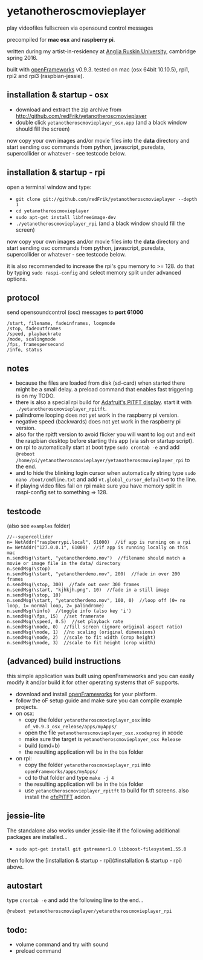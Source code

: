 # yetanotheroscmovieplayer
play videofiles fullscreen via opensound control messages

precompiled for **mac osx** and **raspberry pi**.

written during my artist-in-residency at [Anglia Ruskin University](http://www.anglia.ac.uk/arts-law-and-social-sciences/department-of-music-and-performing-arts), cambridge spring 2016.

built with [openFrameworks](http://openframeworks.cc) v0.9.3. tested on mac (osx 64bit 10.10.5), rpi1, rpi2 and rpi3 (raspbian-jessie).

installation & startup - osx
--

* download and extract the zip archive from <http://github.com/redFrik/yetanotheroscmovieplayer>
* double click `yetanotheroscmovieplayer_osx.app` (and a black window should fill the screen)

now copy your own images and/or movie files into the **data** directory and start sending osc commands from python, javascript, puredata, supercollider or whatever - see testcode below.

installation & startup - rpi
--

open a terminal window and type:

* `git clone git://github.com/redFrik/yetanotheroscmovieplayer --depth 1`
* `cd yetanotheroscmovieplayer`
* `sudo apt-get install libfreeimage-dev`
* `./yetanotheroscmovieplayer_rpi` (and a black window should fill the screen)

now copy your own images and/or movie files into the **data** directory and start sending osc commands from python, javascript, puredata, supercollider or whatever - see testcode below.

it is also recommended to increase the rpi's gpu memory to >= 128. do that by typing `sudo raspi-config` and select memory split under advanced options.

protocol
--

send opensoundcontrol (osc) messages to **port 61000**

```
/start, filename, fadeinframes, loopmode
/stop, fadeoutframes
/speed, playbackrate
/mode, scalingmode
/fps, framespersecond
/info, status
```

notes
--

* because the files are loaded from disk (sd-card) when started there might be a small delay.  a preload command that enables fast triggering is on my TODO.
* there is also a special rpi build for [Adafruit's PiTFT display](https://learn.adafruit.com/adafruit-pitft-3-dot-5-touch-screen-for-raspberry-pi?view=all). start it with `./yetanotheroscmovieplayer_rpitft`.
* palindrome looping does not yet work in the raspberry pi version.
* negative speed (backwards) does not yet work in the raspberry pi version.
* also for the rpitft version to avoid flicker you will want to log out and exit the raspbian desktop before starting this app (via ssh or startup script).
* on rpi to automatically start at boot type `sudo crontab -e` and add `@reboot /home/pi/yetanotheroscmovieplayer/yetanotheroscmovieplayer_rpi` to the end.
* and to hide the blinking login cursor when automatically string type `sudo nano /boot/cmdline.txt` and add `vt.global_cursor_default=0` to the line.
* if playing video files fail on rpi make sure you have memory split in raspi-config set to something => 128.

testcode
--

(also see `examples` folder)

```
//--supercollider
n= NetAddr("raspberrypi.local", 61000)  //if app is running on a rpi
n= NetAddr("127.0.0.1", 61000)  //if app is running locally on this mac
n.sendMsg(\start, "yetanotherdemo.mov")  //filename should match a movie or image file in the data/ directory
n.sendMsg(\stop)
n.sendMsg(\start, "yetanotherdemo.mov", 200)  //fade in over 200 frames
n.sendMsg(\stop, 300)  //fade out over 300 frames
n.sendMsg(\start, "kjhkjh.png", 10)  //fade in a still image
n.sendMsg(\stop, 10)
n.sendMsg(\start, "yetanotherdemo.mov", 100, 0)  //loop off (0= no loop, 1= normal loop, 2= palindrome)
n.sendMsg(\info)  //toggle info (also key 'i')
n.sendMsg(\fps, 15)  //set framerate
n.sendMsg(\speed, 0.5)  //set playback rate
n.sendMsg(\mode, 0)  //fill screen (ignore original aspect ratio)
n.sendMsg(\mode, 1)  //no scaling (original dimensions)
n.sendMsg(\mode, 2)  //scale to fit width (crop height)
n.sendMsg(\mode, 3)  //scale to fit height (crop width)
```

(advanced) build instructions
--

this simple application was built using openFrameworks and you can easily modify it and/or build it for other operating systems that oF supports.

* download and install [openFrameworks](http://openframeworks.cc/download/) for your platform.
* follow the oF setup guide and make sure you can compile example projects.
* on osx:
  * copy the folder `yetanotheroscmovieplayer_osx` into `of_v0.9.3_osx_release/apps/myApps/`
  * open the file `yetanotheroscmovieplayer_osx.xcodeproj` in xcode
  * make sure the target is `yetanotheroscmovieplayer_osx Release`
  * build (cmd+b)
  * the resulting application will be in the `bin` folder
* on rpi:
  * copy the folder `yetanotheroscmovieplayer_rpi` into `openFrameworks/apps/myApps/`
  * cd to that folder and type `make -j 4`
  * the resulting application will be in the `bin` folder
  * use `yetanotheroscmovieplayer_rpitft` to build for tft screens. also install the [ofxPiTFT](http://github.com/patriciogonzalezvivo/ofxPiTFT) addon.

jessie-lite
--

The standalone also works under jessie-lite if the following additional packages are installed...

* `sudo apt-get install git gstreamer1.0 libboost-filesystem1.55.0`

then follow the [installation & startup - rpi](#installation & startup - rpi) above.

autostart
--

type `crontab -e` and add the following line to the end...

`@reboot yetanotheroscmovieplayer/yetanotheroscmovieplayer_rpi`

todo:
--
* volume command and try with sound
* preload command
